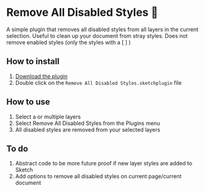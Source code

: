 # Remove All Disabled Styles 🚮

A simple plugin that removes all disabled styles from all layers in the current selection. Useful to clean up your document from stray styles. Does not remove enabled styles (only the styles with a [ ] )

## How to install

1. [Download the plugin](https://github.com/erikfontanel/sketch-remove-all-disabled-styles/archive/master.zip)
2. Double click on the `Remove All Disabled Styles.sketchplugin` file

## How to use
1. Select a or multiple layers
2. Select Remove All Disabled Styles from the Plugins menu
3. All disabled styles are removed from your selected layers


## To do
1. Abstract code to be more future proof if new layer styles are added to Sketch
2. Add options to remove all disabled styles on current page/current document
